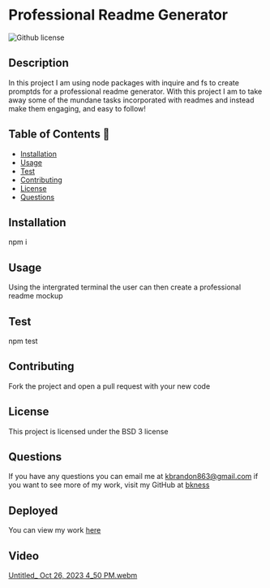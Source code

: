 # Professional Readme Generator
 ![Github license](https://img.shields.io/badge/license-BSD%203-blue.svg)

## Description 
In this project I am using node packages with inquire and fs to create promptds for a professional readme generator. With this project I am to take away some of the mundane tasks incorporated with readmes and instead make them engaging, and easy to follow!

## Table of Contents 📝

- [Installation](#installation)
- [Usage](#usage)
- [Test](#test)
- [Contributing](#contributing)
 - [License](#license)
- [Questions](#questions-📝)

## Installation 
npm i

## Usage
Using the intergrated terminal the user can then create a professional readme mockup 

## Test 
npm test

## Contributing
Fork the project and open a pull request with your new code

 ## License
This project is licensed under the BSD 3 license

## Questions
If you have any questions you can email me at kbrandon863@gmail.com if you want to see more of my work, visit my GitHub at [bkness](https://github.com/bkness)

## Deployed
You can view my work [here](https://bkness.github.com/readme-generator/)

## Video 

[Untitled_ Oct 26, 2023 4_50 PM.webm](https://github.com/bkness/readme-generator/assets/123907755/3fb82720-1351-4d5d-a060-086fae0b7af0)


